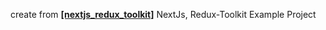 create from **[[nextjs_redux_toolkit]](https://github.com/Project-Setup/nextjs_redux_toolkit)** NextJs, Redux-Toolkit Example Project